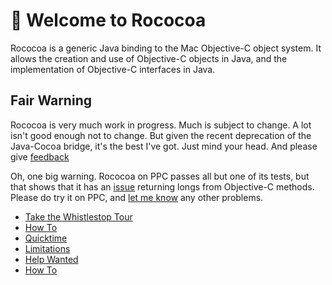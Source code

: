 #  Welcome to Rococoa

Rococoa is a generic Java binding to the Mac Objective-C object system. It 
allows the creation and use of Objective-C objects in Java, and the 
implementation of Objective-C interfaces in Java.

## Fair Warning

Rococoa is very much work in progress. Much is subject to change. A lot isn't
good enough not to change. But given the recent deprecation of the Java-Cocoa 
bridge, it's the best I've got. Just mind your head. And please give
[feedback](https://rococoa.dev.java.net/servlets/ProjectMailingListList)

Oh, one big warning. Rococoa on PPC passes all but one of its tests, but that
shows that it has an 
[issue](https://github.com/umjammer/rococoa/issues)
returning longs from Objective-C methods. Please do
try it on PPC, and 
[let me know](https://rococoa.dev.java.net/servlets/ProjectMailingListList)
any other problems.

 * [Take the Whistlestop Tour](https://github.com/umjammer/rococoa/blob/wiki/WhistlestopTour.md)
 * [How To](https://github.com/umjammer/rococoa/blob/wiki/HowTo.md)
 * [Quicktime](https://github.com/umjammer/rococoa/blob/wiki/Quicktime.md)
 * [Limitations](https://github.com/umjammer/rococoa/blob/wiki/Limitations.md)
 * [Help Wanted](https://github.com/umjammer/rococoa/blob/wiki/HelpWanted.md)
 * [How To](https://github.com/umjammer/rococoa/blob/wiki/HowTo.md)
